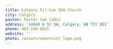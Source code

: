 ```yaml
---
title: Calgary Fil-Can SDA Church
city: Calgary
pastor: Pastor Sam Cadiz
address: '14640 6 St SW, Calgary, AB T2Y 0E1'
phone: 403-230-6025
website: ''
photo: /assets/adventist_logo.png
---
```


